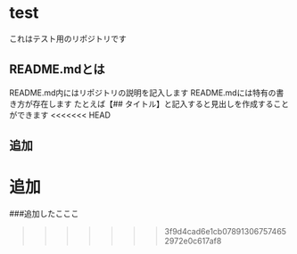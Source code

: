test
====
これはテスト用のリポジトリです
## README.mdとは
README.md内にはリポジトリの説明を記入します
README.mdには特有の書き方が存在します
たとえば【## タイトル】と記入すると見出しを作成することができます
<<<<<<< HEAD
## 追加
追加
=======
###追加したこここ
>>>>>>> 3f9d4cad6e1cb078913067574652972e0c617af8
